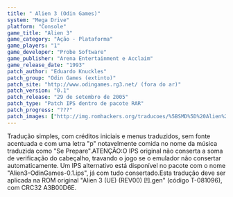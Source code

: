 ```yaml
---
title: " Alien 3 (Odin Games)"
system: "Mega Drive"
platform: "Console"
game_title: "Alien 3"
game_category: "Ação - Plataforma"
game_players: "1"
game_developer: "Probe Software"
game_publisher: "Arena Entertainment e Acclaim"
game_release_date: "1993"
patch_author: "Eduardo Knuckles"
patch_group: "Odin Games (extinto)"
patch_site: "http://www.odingames.rg3.net/ (fora do ar)"
patch_version: "0.1"
patch_release: "29 de setembro de 2005"
patch_type: "Patch IPS dentro de pacote RAR"
patch_progress: "???"
patch_images: ["http://img.romhackers.org/traducoes/%5BSMD%5D%20Alien%203%20-%20Odin%20Games%20-%201.png","http://img.romhackers.org/traducoes/%5BSMD%5D%20Alien%203%20-%20Odin%20Games%20-%202.png","http://img.romhackers.org/traducoes/%5BSMD%5D%20Alien%203%20-%20Odin%20Games%20-%203.png"]
---
```

Tradução simples, com créditos iniciais e menus traduzidos, sem fonte acentuada e com uma letra "p" notavelmente comida no nome da música traduzida como "Se Prepare".ATENÇÃO:O IPS original não conserta a soma de verificação do cabeçalho, travando o jogo se o emulador não consertar automaticamente. Um IPS alternativo está disponível no pacote com o nome "Alien3-OdinGames-0.1.ips", já com tudo consertado.Esta tradução deve ser aplicada na ROM original "Alien 3 (UE) (REV00) [!].gen" (código T-081096), com CRC32 A3B00D6E.